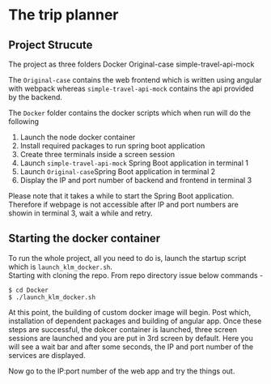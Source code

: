 # The trip planner

## Project Strucute
The project as three folders
    Docker
    Original-case
    simple-travel-api-mock

The `Original-case` contains the web frontend which is written using angular with webpack whereas `simple-travel-api-mock` contains the api provided by the backend.  

The `Docker` folder contains the docker scripts which when run will do the following 
  1. Launch the node docker container
  2. Install required packages to run spring boot application
  3. Create three terminals inside a screen session
  4. Launch `simple-travel-api-mock` Spring Boot application in terminal 1
  5. Launch `Original-case`Spring Boot application in terminal 2
  6. Display the IP and port number of backend and frontend in terminal 3

Please note that it takes a while to start the Spring Boot application.  Therefore if webpage is not accessible after IP and port numbers are showin in terminal 3, wait a while and retry.  

## Starting the docker container

To run the whole project, all you need to do is, launch the startup script which is `launch_klm_docker.sh`.  
Starting with cloning the repo.  From repo directory issue below commands - 

    $ cd Docker
    $ ./launch_klm_docker.sh

At this point, the building of custom docker image will begin.  Post which, installation of dependent packages and building of angular app.  Once these steps are successful, the dokcer container is launched, three screen sessions are launched and you are put in 3rd screen by default.  Here you will see a wait bar and after some seconds, the IP and port number of the services are displayed.  

Now go to the IP:port number of the web app and try the things out.  
